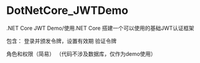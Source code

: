 # DotNetCore_JWTDemo
.NET Core JWT Demo/使用.NET Core 搭建一个可以使用的基础JWT认证框架

包含：
登录并颁发令牌，设置有效期
验证令牌

角色和权限（简易）
（代码不涉及数据库，仅作为demo使用）
